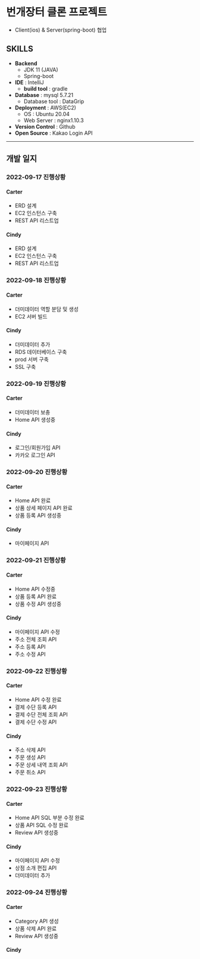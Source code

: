 # 번개장터 클론 프로젝트
- Client(ios) & Server(spring-boot) 협업

## SKILLS
- **Backend**
  - JDK 11 (JAVA)
  - Spring-boot
- **IDE** : IntelliJ
  - **build tool** : gradle
- **Database** : mysql 5.7.21
  - Database tool : DataGrip
- **Deployment** : AWS(EC2)
  - OS : Ubuntu 20.04
  - Web Server : nginx1.10.3
- **Version Control** : Github
- **Open Source** : Kakao Login API

- - - 

## 개발 일지
### 2022-09-17 진행상황
#### Carter
- ERD 설계
- EC2 인스턴스 구축
- REST API 리스트업
#### Cindy
- ERD 설계
- EC2 인스턴스 구축
- REST API 리스트업

### 2022-09-18 진행상황
#### Carter
- 더미데이터 역할 분담 및 생성
- EC2 서버 빌드
#### Cindy
- 더미데이터 추가
- RDS 데이터베이스 구축
- prod 서버 구축
- SSL 구축

### 2022-09-19 진행상황
#### Carter
- 더미데이터 보충
- Home API 생성중
#### Cindy
- 로그인/회원가입 API
- 카카오 로그인 API

### 2022-09-20 진행상황
#### Carter
- Home API 완료
- 상품 상세 페이지 API 완료
- 상품 등록 API 생성중
#### Cindy
- 마이페이지 API

### 2022-09-21 진행상황
#### Carter
- Home API 수정중
- 상품 등록 API 완료
- 상품 수정 API 생성중

#### Cindy
- 마이페이지 API 수정
- 주소 전체 조회 API
- 주소 등록 API
- 주소 수정 API

### 2022-09-22 진행상황
#### Carter
- Home API 수정 완료
- 결제 수단 등록 API
- 결제 수단 전체 조회 API
- 결제 수단 수정 API

#### Cindy
- 주소 삭제 API
- 주문 생성 API
- 주문 상세 내역 조회 API
- 주문 취소 API

### 2022-09-23 진행상황
#### Carter
- Home API SQL 부분 수정 완료
- 상품 API SQL 수정 완료
- Review API 생성중

#### Cindy
- 마이페이지 API 수정
- 상점 소개 편집 API
- 더미데이터 추가

### 2022-09-24 진행상황
#### Carter
- Category API 생성
- 상품 삭제 API  완료
- Review API 생성중

#### Cindy

